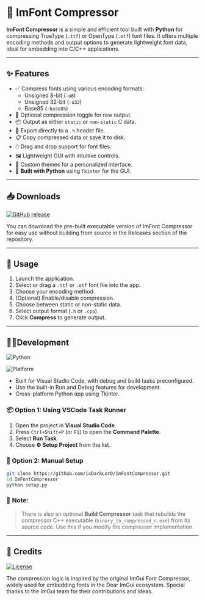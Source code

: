 # 🎨 ImFont Compressor

**ImFont Compressor** is a simple and efficient tool built with **Python** for compressing TrueType (`.ttf`) or OpenType (`.otf`) font files. It offers multiple encoding methods and output options to generate lightweight font data, ideal for embedding into C/C++ applications.

---

## ✨ Features

- ✅ Compress fonts using various encoding formats:
  - Unsigned 8-bit (`-u8`)
  - Unsigned 32-bit (`-u32`)
  - Base85 (`-base85`)
- 🔧 Optional compression toggle for raw output.
- 📦 Output as either `static` or `non-static` C data.
- 🧾 Export directly to a `.h` header file.
- 📋 Copy compressed data or save it to disk.
- 🖱️ Drag and drop support for font files.
- 🖼️ Lightweight GUI with intuitive controls.
- 🎨 Custom themes for a personalized interface.
- 🐍 **Built with Python** using `Tkinter` for the GUI.

---

## 📥 Downloads

[![GitHub release](https://img.shields.io/github/v/release/ixDarkLorD/ImFontCompressor?include_prereleases)](https://github.com/ixDarkLorD/ImFontCompressor/releases)

You can download the pre-built executable version of ImFont Compressor for easy use without building from source in the Releases section of the repository.

---

## 🚀 Usage

1. Launch the application.
2. Select or drag a `.ttf` or `.otf` font file into the app.
3. Choose your encoding method.
4. (Optional) Enable/disable compression.
5. Choose between static or non-static data.
6. Select output format (`.h` or `.cpp`).
7. Click **Compress** to generate output.

---

## 🧑‍💻Development

<img src="https://img.shields.io/badge/python-3.13%2B-green?logo=python" alt="Python" />

![Platform](https://img.shields.io/badge/platform-Windows-lightgrey?logo=windows)

- Built for Visual Studio Code, with debug and build tasks preconfigured.
- Use the built-in Run and Debug features for development.
- Cross-platform Python app using Tkinter.

### 📦 Option 1: Using VSCode Task Runner

1. Open the project in **Visual Studio Code**.
2. Press `Ctrl+Shift+P` (or `F1`) to open the **Command Palette**.
3. Select **Run Task**.
4. Choose **⚙️ Setup Project** from the list.

### 🐚 Option 2: Manual Setup

```bash
git clone https://github.com/ixDarkLorD/ImFontCompressor.git
cd ImFontCompressor
python setup.py
```

### 💾 **Note:**

> There is also an optional **Build Compressor** task that rebuilds the compressor C++ executable (`binary_to_compressed_c.exe`) from its source code. Use this if you modify the compressor implementation.

---

## 🙏 Credits

[![License](https://img.shields.io/github/license/ixDarkLorD/ImFontCompressor)](https://github.com/ixDarkLorD/ImFontCompressor/blob/main/LICENSE)

The compression logic is inspired by the original ImGui Font Compressor, widely used for embedding fonts in the Dear ImGui ecosystem.
Special thanks to the ImGui team for their contributions and ideas.
